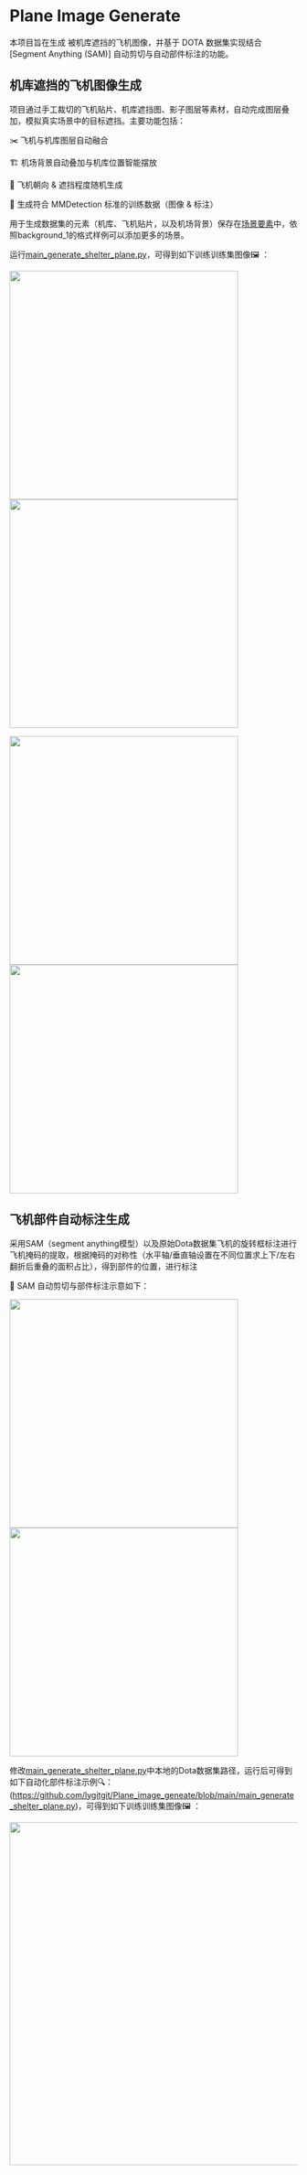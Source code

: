 # Plane Image Generate

本项目旨在生成 被机库遮挡的飞机图像，并基于 DOTA 数据集实现结合 [Segment Anything (SAM)] 自动剪切与自动部件标注的功能。

## 机库遮挡的飞机图像生成

项目通过手工裁切的飞机贴片、机库遮挡图、影子图层等素材，自动完成图层叠加，模拟真实场景中的目标遮挡。主要功能包括：

✂️ 飞机与机库图层自动融合

🏗️ 机场背景自动叠加与机库位置智能摆放

🔁 飞机朝向 & 遮挡程度随机生成

🧾 生成符合 MMDetection 标准的训练数据（图像 & 标注）

用于生成数据集的元素（机库、飞机贴片，以及机场背景）保存在[场景要素](https://github.com/lygitgit/Plane_image_geneate/tree/main/processed_data)中，依照background_1的格式样例可以添加更多的场景。

运行[main_generate_shelter_plane.py](https://github.com/lygitgit/Plane_image_geneate/blob/main/main_generate_shelter_plane.py)，可得到如下训练训练集图像🖼️ ：

<img src="https://github.com/user-attachments/assets/3fd377fe-a772-4bc7-b39f-826d028aa445" width="400">
<img src="https://github.com/user-attachments/assets/26aabcf1-9e14-48c5-b4a3-705891d4b42e" width="400">

<img src="https://github.com/user-attachments/assets/3fd377fe-a772-4bc7-b39f-826d028aa445" width="400"> <img src="https://github.com/user-attachments/assets/26aabcf1-9e14-48c5-b4a3-705891d4b42e" width="400">

## 飞机部件自动标注生成

采用SAM（segment anything模型）以及原始Dota数据集飞机的旋转框标注进行飞机掩码的提取，根据掩码的对称性（水平轴/垂直轴设置在不同位置求上下/左右翻折后重叠的面积占比），得到部件的位置，进行标注

🤖 SAM 自动剪切与部件标注示意如下：

<img src="https://github.com/user-attachments/assets/f311afa3-8e3b-4ddc-bc67-f00d142280c9" width="400">
<img src="https://github.com/user-attachments/assets/d0c9545c-02d9-4d85-8ce7-4948f5f4a3d5" width="400">

修改[main_generate_shelter_plane.py](https://github.com/lygitgit/Plane_image_geneate/blob/main/main_generate_shelter_plane.py)中本地的Dota数据集路径，运行后可得到如下自动化部件标注示例🔍：(https://github.com/lygitgit/Plane_image_geneate/blob/main/main_generate_shelter_plane.py)，可得到如下训练训练集图像🖼️ ：

<img src="https://github.com/user-attachments/assets/e35ab821-c544-4a8b-91cc-6b582e0e02d8" width="600">
